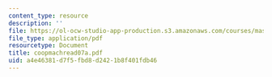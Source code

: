 ```yaml
---
content_type: resource
description: ''
file: https://ol-ocw-studio-app-production.s3.amazonaws.com/courses/mas-965-special-topics-in-media-technology-cooperative-machines-fall-2003/a4e46381d7f5fbd8d2421b8f401fdb46_coopmachread07a.pdf
file_type: application/pdf
resourcetype: Document
title: coopmachread07a.pdf
uid: a4e46381-d7f5-fbd8-d242-1b8f401fdb46
---
```

